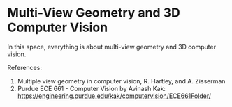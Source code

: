 # Multi-View Geometry and 3D Computer Vision
In this space, everything is about multi-view geometry and 3D computer vision.

References:
1. Multiple view geometry in computer vision, R. Hartley, and A. Zisserman
2. Purdue ECE 661 - Computer Vision by Avinash Kak: https://engineering.purdue.edu/kak/computervision/ECE661Folder/
